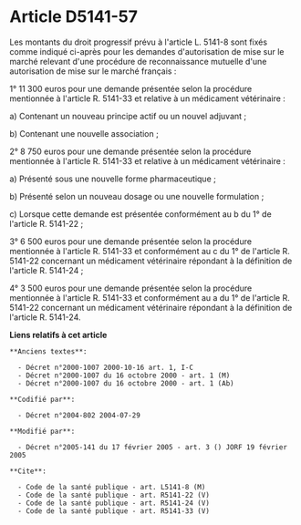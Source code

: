 # Article D5141-57

Les montants du droit progressif prévu à l'article L. 5141-8 sont fixés comme indiqué ci-après pour les demandes
d'autorisation de mise sur le marché relevant d'une procédure de reconnaissance mutuelle d'une autorisation de mise sur le
marché français :

1° 11 300 euros pour une demande présentée selon la procédure mentionnée à l'article R. 5141-33 et relative à un médicament
vétérinaire :

a) Contenant un nouveau principe actif ou un nouvel adjuvant ;

b) Contenant une nouvelle association ;

2° 8 750 euros pour une demande présentée selon la procédure mentionnée à l'article R. 5141-33 et relative à un médicament
vétérinaire :

a) Présenté sous une nouvelle forme pharmaceutique ;

b) Présenté selon un nouveau dosage ou une nouvelle formulation ;

c) Lorsque cette demande est présentée conformément au b du 1° de l'article R. 5141-22 ;

3° 6 500 euros pour une demande présentée selon la procédure mentionnée à l'article R. 5141-33 et conformément au c du 1° de
l'article R. 5141-22 concernant un médicament vétérinaire répondant à la définition de l'article R. 5141-24 ;

4° 3 500 euros pour une demande présentée selon la procédure mentionnée à l'article R. 5141-33 et conformément au a du 1° de
l'article R. 5141-22 concernant un médicament vétérinaire répondant à la définition de l'article R. 5141-24.

**Liens relatifs à cet article**

	**Anciens textes**:

	  - Décret n°2000-1007 2000-10-16 art. 1, I-C
	  - Décret n°2000-1007 du 16 octobre 2000 - art. 1 (M)
	  - Décret n°2000-1007 du 16 octobre 2000 - art. 1 (Ab)

	**Codifié par**:

	  - Décret n°2004-802 2004-07-29

	**Modifié par**:

	  - Décret n°2005-141 du 17 février 2005 - art. 3 () JORF 19 février 2005

	**Cite**:

	  - Code de la santé publique - art. L5141-8 (M)
	  - Code de la santé publique - art. R5141-22 (V)
	  - Code de la santé publique - art. R5141-24 (V)
	  - Code de la santé publique - art. R5141-33 (V)
